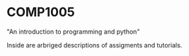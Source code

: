 COMP1005
===

"An introduction to programming and python"

Inside are arbriged descriptions of assigments and tutorials.